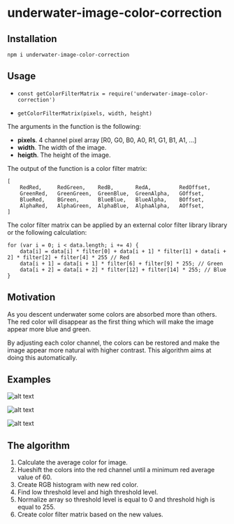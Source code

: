 # underwater-image-color-correction


## Installation

`npm i underwater-image-color-correction`

## Usage

- ```const getColorFilterMatrix = require('underwater-image-color-correction')```

- ```getColorFilterMatrix(pixels, width, height)```

The arguments in the function is the following:
- __pixels__.  4 channel pixel array [R0, G0, B0, A0, R1, G1, B1, A1, ...]
- __width__.  The width of the image.
- __heigth__.  The height of the image.

The output of the function is a color filter matrix:
```nodejs
[
    RedRed,     RedGreen,    RedB,       RedA,         RedOffset,
    GreenRed,   GreenGreen,  GreenBlue,  GreenAlpha,   GOffset,
    BlueRed,    BGreen,      BlueBlue,   BlueAlpha,    BOffset,
    AlphaRed,   AlphaGreen,  AlphaBlue,  AlphaAlpha,   AOffset,
]
```

The color filter matrix can be applied by an external color filter library library or the following calculation:
```nodejs
for (var i = 0; i < data.length; i += 4) {
    data[i] = data[i] * filter[0] + data[i + 1] * filter[1] + data[i + 2] * filter[2] + filter[4] * 255 // Red
    data[i + 1] = data[i + 1] * filter[6] + filter[9] * 255; // Green
    data[i + 2] = data[i + 2] * filter[12] + filter[14] * 255; // Blue
}
```

## Motivation
As you descent underwater some colors are absorbed more than others.
The red color will disappear as the first thing which will make the image appear more blue and green.

By adjusting each color channel, the colors can be restored and make the image appear more natural with higher contrast.
This algorithm aims at doing this automatically.

## Examples
![alt text](https://github.com/nikolajbech/underwater-image-color-correction/raw/master/example1.jpg)

![alt text](https://github.com/nikolajbech/underwater-image-color-correction/raw/master/example2.jpg)

![alt text](https://github.com/nikolajbech/underwater-image-color-correction/raw/master/example3.jpg)

## The algorithm

1. Calculate the average color for image.
2. Hueshift the colors into the red channel until a minimum red average value of 60.
3. Create RGB histogram with new red color.
4. Find low threshold level and high threshold level.
5. Normalize array so threshold level is equal to 0 and threshold high is equal to 255.
6. Create color filter matrix based on the new values.

